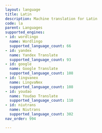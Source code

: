 ```yaml
---
layout: language
title: Latin
description: Machine translation for Latin
code: la
parent: Languages
supported_engines:
- id: wordlingo
  name: Wordlingo
  supported_language_count: 66
- id: yandex
  name: Yandex Translate
  supported_language_count: 93
- id: google
  name: Google Translate
  supported_language_count: 108
- id: lingvanex
  name: LingvaNex
  supported_language_count: 108
- id: youdao
  name: Youdao Translate
  supported_language_count: 110
- id: niutrans
  name: Niutrans
  supported_language_count: 302
nav_order: 994

---
```



